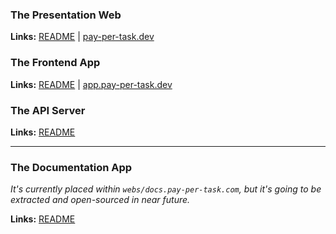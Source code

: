 ### The Presentation Web

**Links:** [README](/webs/pay-per-task.com/README.md) | [pay-per-task.dev](http://pay-per-task.dev)

### The Frontend App

**Links:** [README](/webs/app.pay-per-task.com/README.md) | [app.pay-per-task.dev](http://app.pay-per-task.dev)

### The API Server

**Links:** [README](/webs/api.pay-per-task.com/README.md)

<hr>

### The Documentation App

_It's currently placed within `webs/docs.pay-per-task.com`, but it's going to be extracted and open-sourced in near future._

**Links:** [README](/webs/docs.pay-per-task.com/README.md)
